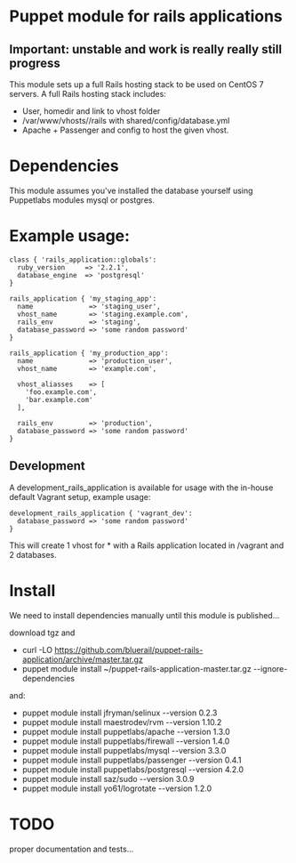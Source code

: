 # Puppet module for rails applications

## Important: unstable and work is really really still progress

This module sets up a full Rails hosting stack to be used on CentOS 7 servers. A full Rails hosting stack includes:

* User, homedir and link to vhost folder
* /var/www/vhosts/<domain>/rails with shared/config/database.yml
* Apache + Passenger and config to host the given vhost.

# Dependencies

This module assumes you've installed the database yourself using Puppetlabs modules mysql or postgres. 

# Example usage:

```puppet
class { 'rails_application::globals':
  ruby_version     => '2.2.1',
  database_engine  => 'postgresql'
}

rails_application { 'my_staging_app':
  name              => 'staging_user',
  vhost_name        => 'staging.example.com',
  rails_env         => 'staging',
  database_password => 'some random password'
}

rails_application { 'my_production_app':
  name              => 'production_user',
  vhost_name        => 'example.com',

  vhost_aliasses    => [
    'foo.example.com',
    'bar.example.com'
  ],

  rails_env         => 'production',
  database_password => 'some random password'
}
```

## Development

A development_rails_application is available for usage with the in-house default Vagrant setup, example usage:

```puppet
development_rails_application { 'vagrant_dev':
  database_password => 'some random password'
}
```

This will create 1 vhost for * with a Rails application located in /vagrant and 2 databases.

# Install

We need to install dependencies manually until this module is published...

download tgz and

* curl -LO https://github.com/bluerail/puppet-rails-application/archive/master.tar.gz
* puppet module install ~/puppet-rails-application-master.tar.gz --ignore-dependencies

and:

* puppet module install jfryman/selinux --version 0.2.3
* puppet module install maestrodev/rvm --version 1.10.2
* puppet module install puppetlabs/apache --version 1.3.0
* puppet module install puppetlabs/firewall --version 1.4.0
* puppet module install puppetlabs/mysql --version 3.3.0
* puppet module install puppetlabs/passenger --version 0.4.1
* puppet module install puppetlabs/postgresql --version 4.2.0
* puppet module install saz/sudo --version 3.0.9
* puppet module install yo61/logrotate --version 1.2.0

# TODO

proper documentation and tests...

